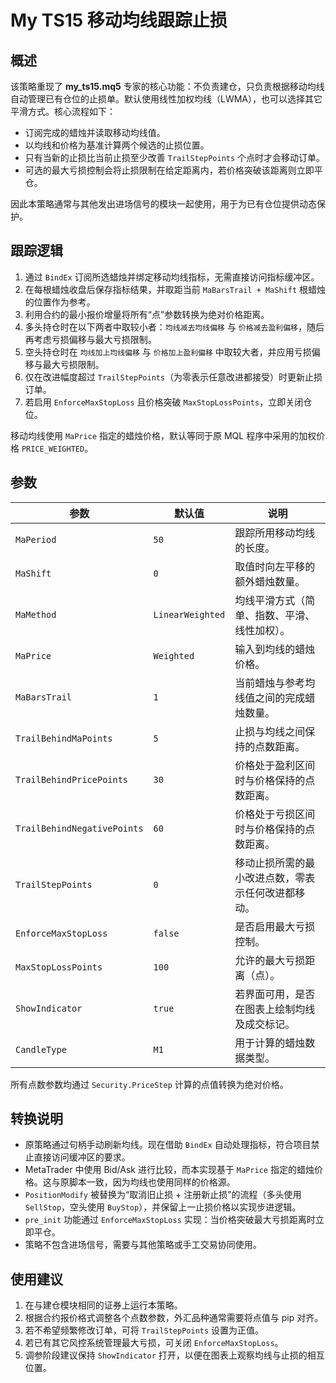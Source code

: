# My TS15 移动均线跟踪止损

## 概述

该策略重现了 **my_ts15.mq5** 专家的核心功能：不负责建仓，只负责根据移动均线自动管理已有仓位的止损单。默认使用线性加权均线（LWMA），也可以选择其它平滑方式。核心流程如下：

* 订阅完成的蜡烛并读取移动均线值。
* 以均线和价格为基准计算两个候选的止损位置。
* 只有当新的止损比当前止损至少改善 `TrailStepPoints` 个点时才会移动订单。
* 可选的最大亏损控制会将止损限制在给定距离内，若价格突破该距离则立即平仓。

因此本策略通常与其他发出进场信号的模块一起使用，用于为已有仓位提供动态保护。

## 跟踪逻辑

1. 通过 `BindEx` 订阅所选蜡烛并绑定移动均线指标，无需直接访问指标缓冲区。
2. 在每根蜡烛收盘后保存指标结果，并取距当前 `MaBarsTrail + MaShift` 根蜡烛的位置作为参考。
3. 利用合约的最小报价增量将所有“点”参数转换为绝对价格距离。
4. 多头持仓时在以下两者中取较小者：`均线减去均线偏移` 与 `价格减去盈利偏移`，随后再考虑亏损偏移与最大亏损限制。
5. 空头持仓时在 `均线加上均线偏移` 与 `价格加上盈利偏移` 中取较大者，并应用亏损偏移与最大亏损限制。
6. 仅在改进幅度超过 `TrailStepPoints`（为零表示任意改进都接受）时更新止损订单。
7. 若启用 `EnforceMaxStopLoss` 且价格突破 `MaxStopLossPoints`，立即关闭仓位。

移动均线使用 `MaPrice` 指定的蜡烛价格，默认等同于原 MQL 程序中采用的加权价格 `PRICE_WEIGHTED`。

## 参数

| 参数 | 默认值 | 说明 |
| ---- | ------ | ---- |
| `MaPeriod` | `50` | 跟踪所用移动均线的长度。 |
| `MaShift` | `0` | 取值时向左平移的额外蜡烛数量。 |
| `MaMethod` | `LinearWeighted` | 均线平滑方式（简单、指数、平滑、线性加权）。 |
| `MaPrice` | `Weighted` | 输入到均线的蜡烛价格。 |
| `MaBarsTrail` | `1` | 当前蜡烛与参考均线值之间的完成蜡烛数量。 |
| `TrailBehindMaPoints` | `5` | 止损与均线之间保持的点数距离。 |
| `TrailBehindPricePoints` | `30` | 价格处于盈利区间时与价格保持的点数距离。 |
| `TrailBehindNegativePoints` | `60` | 价格处于亏损区间时与价格保持的点数距离。 |
| `TrailStepPoints` | `0` | 移动止损所需的最小改进点数，零表示任何改进都移动。 |
| `EnforceMaxStopLoss` | `false` | 是否启用最大亏损控制。 |
| `MaxStopLossPoints` | `100` | 允许的最大亏损距离（点）。 |
| `ShowIndicator` | `true` | 若界面可用，是否在图表上绘制均线及成交标记。 |
| `CandleType` | `M1` | 用于计算的蜡烛数据类型。 |

所有点数参数均通过 `Security.PriceStep` 计算的点值转换为绝对价格。

## 转换说明

* 原策略通过句柄手动刷新均线。现在借助 `BindEx` 自动处理指标，符合项目禁止直接访问缓冲区的要求。
* MetaTrader 中使用 Bid/Ask 进行比较，而本实现基于 `MaPrice` 指定的蜡烛价格。这与原脚本一致，因为均线也使用同样的价格源。
* `PositionModify` 被替换为“取消旧止损 + 注册新止损”的流程（多头使用 `SellStop`，空头使用 `BuyStop`），并保留上一止损价格以实现步进逻辑。
* `pre_init` 功能通过 `EnforceMaxStopLoss` 实现：当价格突破最大亏损距离时立即平仓。
* 策略不包含进场信号，需要与其他策略或手工交易协同使用。

## 使用建议

1. 在与建仓模块相同的证券上运行本策略。
2. 根据合约报价格式调整各个点数参数，外汇品种通常需要将点值与 pip 对齐。
3. 若不希望频繁修改订单，可将 `TrailStepPoints` 设置为正值。
4. 若已有其它风控系统管理最大亏损，可关闭 `EnforceMaxStopLoss`。
5. 调参阶段建议保持 `ShowIndicator` 打开，以便在图表上观察均线与止损的相互位置。

